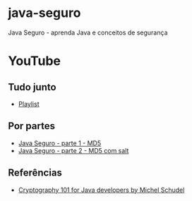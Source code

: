 # java-seguro

Java Seguro - aprenda Java e conceitos de segurança

# YouTube

## Tudo junto

* [Playlist]()

## Por partes

* [Java Seguro - parte 1 - MD5](https://youtu.be/fwpWAH9-b_g)
* [Java Seguro - parte 2 - MD5 com salt](https://youtube.com/playlist?list=PL2XKkc9gm2WTPFgDGa5pVrIooACUu6DTI)

## Referências

* [Cryptography 101 for Java developers by Michel Schudel](https://youtu.be/1925zmDP_BY)
